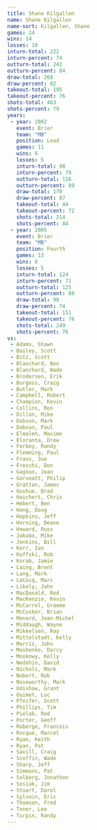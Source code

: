 ```yaml
---
title: Shane Kilgallen
name: Shane Kilgallen
name-sort: Kilgallen, Shane
games: 24
wins: 14
losses: 10
inturn-total: 222
inturn-percent: 74
outturn-total: 241
outturn-percent: 84
draw-total: 268
draw-percent: 82
takeout-total: 195
takeout-percent: 76
shots-total: 463
shots-percent: 79
years:
 - year: 2002
   event: Brier
   team: "MB"
   position: Lead
   games: 11
   wins: 6
   losses: 5
   inturn-total: 98
   inturn-percent: 79
   outturn-total: 116
   outturn-percent: 89
   draw-total: 170
   draw-percent: 87
   takeout-total: 44
   takeout-percent: 72
   shots-total: 214
   shots-percent: 84
 - year: 2005
   event: Brier
   team: "MB"
   position: Fourth
   games: 13
   wins: 8
   losses: 5
   inturn-total: 124
   inturn-percent: 71
   outturn-total: 125
   outturn-percent: 80
   draw-total: 98
   draw-percent: 74
   takeout-total: 151
   takeout-percent: 76
   shots-total: 249
   shots-percent: 76
vs:
 - Adams, Shawn
 - Bailey, Scott
 - Bitz, Scott
 - Blanchard, Ben
 - Blanchard, Wade
 - Brodersen, Erik
 - Burgess, Craig
 - Butler, Mark
 - Campbell, Robert
 - Champion, Kevin
 - Collins, Ron
 - Dillon, Mike
 - Dobson, Mark
 - Dobson, Paul
 - Elmaleh, Maxime
 - Eloranta, Drew
 - Ferbey, Randy
 - Flemming, Paul
 - Frans, Joe
 - Freschi, Don
 - Gagnon, Jean
 - Gorveatt, Philip
 - Grattan, James
 - Gushue, Brad
 - Haichert, Chris
 - Hebert, Ben
 - Hong, Doug
 - Hopkins, Jeff
 - Horning, Deane
 - Howard, Russ
 - Jakubo, Mike
 - Jenkins, Bill
 - Kerr, Ian
 - Koffski, Rob
 - Korab, Jamie
 - Laing, Brent
 - Lang, Mark
 - LeCocq, Marc
 - Likely, John
 - MacDonald, Rod
 - MacKenzie, Kevin
 - McCarrel, Graeme
 - McCusker, Brian
 - Menard, Jean-Michel
 - Middaugh, Wayne
 - Mikkelsen, Ray
 - Mittelstadt, Kelly
 - Morris, John
 - Moshenko, Darcy
 - Moskowy, Kelly
 - Nedohin, David
 - Nichols, Mark
 - Nobert, Rob
 - Noseworthy, Mark
 - Odishaw, Grant
 - Ouimet, Luc
 - Pfeifer, Scott
 - Phillips, Tim
 - Pielak, Rod
 - Porter, Geoff
 - Roberge, Francois
 - Rocque, Marcel
 - Ryan, Keith
 - Ryan, Pat
 - Savill, Craig
 - Scoffin, Wade
 - Sharp, Jeff
 - Simmons, Pat
 - Solberg, Jonathon
 - Sosiak, Jim
 - Stuart, Darol
 - Sylvain, Eric
 - Thomson, Fred
 - Toner, Lee
 - Turpin, Randy
---
```

